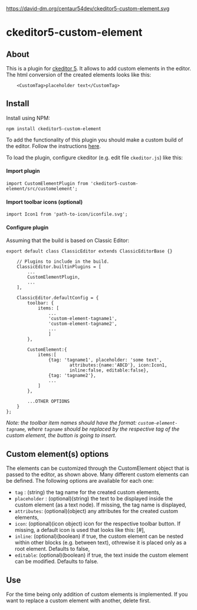 https://david-dm.org/centaur54dev/ckeditor5-custom-element.svg

# ckeditor5-custom-element

## About
This is a plugin for [ckeditor 5](https://github.com/ckeditor/ckeditor5). It allows to add custom elements in the editor. The html conversion of the created elements looks like this:
```
	<CustomTag>placeholder text</CustomTag>
```

## Install
Install using NPM: 

`npm install ckeditor5-custom-element`

To add the functionality of this plugin you should make a custom build of the editor. Follow the instructions [here](https://docs.ckeditor.com/ckeditor5/latest/builds/guides/development/installing-plugins.html).


To load the plugin, configure ckeditor (e.g. edit file `ckeditor.js`) like this:

#### Import plugin
```
import CustomElementPlugin from 'ckeditor5-custom-element/src/customelement';
```

#### Import toolbar icons (optional)
```
import Icon1 from 'path-to-icon/iconfile.svg';
```

#### Configure plugin
Assuming that the build is based on Classic Editor:

```
export default class ClassicEditor extends ClassicEditorBase {}

	// Plugins to include in the build.
	ClassicEditor.builtinPlugins = [
		...
		CustomElementPlugin,
		...
	],

	ClassicEditor.defaultConfig = {
		toolbar: {
			items: [
				...
				'custom-element-tagname1',
				'custom-element-tagname2',
				...
			    ]
		},

		CustomElement:{
			items:[
				{tag: 'tagname1', placeholder: 'some text', 
						attributes:{name:'ABCD'}, icon:Icon1, 
						inline:false, editable:false},
				{tag: 'tagname2'},
				...
			]
		},

        ...OTHER OPTIONS
	}
};
```
*Note: the toolbar item names should have the format: `custom-element-tagname`, where `tagname` should be replaced by the respective tag of the custom element, the button is going to insert.*



## Custom element(s) options
The elements can be customized through the CustomElement object that is passed to the editor, as shown above. Many different custom elements can be defined. The following options are available for each one:
* `tag` : (string) the tag name for the created custom elements,
* `placeholder` : (optional)(string) the text to be displayed inside the custom element (as a text node). If missing, the tag name is displayed,
* `attributes`: (optional)(object) any attributes for the created custom elements,
* `icon`: (optional)(icon object) icon for the respective toolbar button. If missing, a default icon is used that looks like this: [#],
* `inline`: (optional)(boolean) if true, the custom element can be nested within other blocks (e.g. between text), othrewise it is placed only as a root element. Defaults to false,
* `editable`: (optional)(boolean) if true, the text inside the custom element can be modified. Defaults to false. 


## Use
For the time being only addition of custom elements is implemented. If you want to replace a custom element with another, delete first. 
